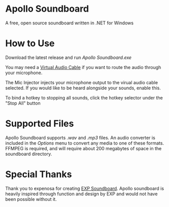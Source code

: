 # Apollo Soundboard
A free, open source soundboard written in .NET for Windows

# How to Use
Download the latest release and run *Apollo Soundboard.exe*

You may need a [Virtual Audio Cable](https://vb-audio.com/Cable/) if you want to route the audio through your microphone.

The Mic Injector injects your microphone output to the virual audio cable selected. If you would like to be heard alongside your sounds, enable this.

To bind a hotkey to stopping all sounds, click the hotkey selector under the "Stop All" button

# Supported Files

Apollo Soundboard supports *.wav* and *.mp3* files. An audio converter is included in the *Options* menu to convert any media to one of these formats. FFMPEG is required, and will require about 200 megabytes of space in the soundboard directory.

# Special Thanks

Thank you to expenosa for creating [EXP Soundboard](https://sourceforge.net/projects/expsoundboard/). Apollo soundboard is heavily inspired through function and design by EXP and would not have been possible without it. 
